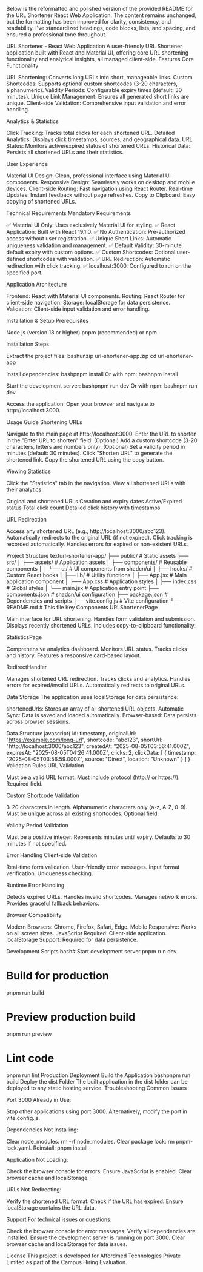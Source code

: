Below is the reformatted and polished version of the provided README for the URL Shortener React Web Application. The content remains unchanged, but the formatting has been improved for clarity, consistency, and readability. I've standardized headings, code blocks, lists, and spacing, and ensured a professional tone throughout.

URL Shortener - React Web Application
A user-friendly URL Shortener application built with React and Material UI, offering core URL shortening functionality and analytical insights, all managed client-side.
Features
Core Functionality

URL Shortening: Converts long URLs into short, manageable links.
Custom Shortcodes: Supports optional custom shortcodes (3-20 characters, alphanumeric).
Validity Periods: Configurable expiry times (default: 30 minutes).
Unique Link Management: Ensures all generated short links are unique.
Client-side Validation: Comprehensive input validation and error handling.

Analytics & Statistics

Click Tracking: Tracks total clicks for each shortened URL.
Detailed Analytics: Displays click timestamps, sources, and geographical data.
URL Status: Monitors active/expired status of shortened URLs.
Historical Data: Persists all shortened URLs and their statistics.

User Experience

Material UI Design: Clean, professional interface using Material UI components.
Responsive Design: Seamlessly works on desktop and mobile devices.
Client-side Routing: Fast navigation using React Router.
Real-time Updates: Instant feedback without page refreshes.
Copy to Clipboard: Easy copying of shortened URLs.

Technical Requirements
Mandatory Requirements

✅ Material UI Only: Uses exclusively Material UI for styling.
✅ React Application: Built with React 19.1.0.
✅ No Authentication: Pre-authorized access without user registration.
✅ Unique Short Links: Automatic uniqueness validation and management.
✅ Default Validity: 30-minute default expiry with custom options.
✅ Custom Shortcodes: Optional user-defined shortcodes with validation.
✅ URL Redirection: Automatic redirection with click tracking.
✅ localhost:3000: Configured to run on the specified port.

Application Architecture

Frontend: React with Material UI components.
Routing: React Router for client-side navigation.
Storage: localStorage for data persistence.
Validation: Client-side input validation and error handling.

Installation & Setup
Prerequisites

Node.js (version 18 or higher)
pnpm (recommended) or npm

Installation Steps

Extract the project files:
bashunzip url-shortener-app.zip
cd url-shortener-app

Install dependencies:
bashpnpm install
Or with npm:
bashnpm install

Start the development server:
bashpnpm run dev
Or with npm:
bashnpm run dev

Access the application:
Open your browser and navigate to http://localhost:3000.

Usage Guide
Shortening URLs

Navigate to the main page at http://localhost:3000.
Enter the URL to shorten in the "Enter URL to shorten" field.
(Optional) Add a custom shortcode (3-20 characters, letters and numbers only).
(Optional) Set a validity period in minutes (default: 30 minutes).
Click "Shorten URL" to generate the shortened link.
Copy the shortened URL using the copy button.

Viewing Statistics

Click the "Statistics" tab in the navigation.
View all shortened URLs with their analytics:

Original and shortened URLs
Creation and expiry dates
Active/Expired status
Total click count
Detailed click history with timestamps



URL Redirection

Access any shortened URL (e.g., http://localhost:3000/abc123).
Automatically redirects to the original URL (if not expired).
Click tracking is recorded automatically.
Handles errors for expired or non-existent URLs.

Project Structure
texturl-shortener-app/
├── public/                 # Static assets
├── src/
│   ├── assets/            # Application assets
│   ├── components/        # Reusable components
│   │   └── ui/           # UI components from shadcn/ui
│   ├── hooks/            # Custom React hooks
│   ├── lib/              # Utility functions
│   ├── App.jsx           # Main application component
│   ├── App.css           # Application styles
│   ├── index.css         # Global styles
│   └── main.jsx          # Application entry point
├── components.json        # shadcn/ui configuration
├── package.json          # Dependencies and scripts
├── vite.config.js        # Vite configuration
└── README.md             # This file
Key Components
URLShortenerPage

Main interface for URL shortening.
Handles form validation and submission.
Displays recently shortened URLs.
Includes copy-to-clipboard functionality.

StatisticsPage

Comprehensive analytics dashboard.
Monitors URL status.
Tracks clicks and history.
Features a responsive card-based layout.

RedirectHandler

Manages shortened URL redirection.
Tracks clicks and analytics.
Handles errors for expired/invalid URLs.
Automatically redirects to original URLs.

Data Storage
The application uses localStorage for data persistence:

shortenedUrls: Stores an array of all shortened URL objects.
Automatic Sync: Data is saved and loaded automatically.
Browser-based: Data persists across browser sessions.

Data Structure
javascript{
  id: timestamp,
  originalUrl: "https://example.com/long-url",
  shortcode: "abc123",
  shortUrl: "http://localhost:3000/abc123",
  createdAt: "2025-08-05T03:56:41.000Z",
  expiresAt: "2025-08-05T04:26:41.000Z",
  clicks: 2,
  clickData: [
    {
      timestamp: "2025-08-05T03:56:59.000Z",
      source: "Direct",
      location: "Unknown"
    }
  ]
}
Validation Rules
URL Validation

Must be a valid URL format.
Must include protocol (http:// or https://).
Required field.

Custom Shortcode Validation

3-20 characters in length.
Alphanumeric characters only (a-z, A-Z, 0-9).
Must be unique across all existing shortcodes.
Optional field.

Validity Period Validation

Must be a positive integer.
Represents minutes until expiry.
Defaults to 30 minutes if not specified.

Error Handling
Client-side Validation

Real-time form validation.
User-friendly error messages.
Input format verification.
Uniqueness checking.

Runtime Error Handling

Detects expired URLs.
Handles invalid shortcodes.
Manages network errors.
Provides graceful fallback behaviors.

Browser Compatibility

Modern Browsers: Chrome, Firefox, Safari, Edge.
Mobile Responsive: Works on all screen sizes.
JavaScript Required: Client-side application.
localStorage Support: Required for data persistence.

Development Scripts
bash# Start development server
pnpm run dev

# Build for production
pnpm run build

# Preview production build
pnpm run preview

# Lint code
pnpm run lint
Production Deployment
Build the Application
bashpnpm run build
Deploy the dist Folder
The built application in the dist folder can be deployed to any static hosting service.
Troubleshooting
Common Issues

Port 3000 Already in Use:

Stop other applications using port 3000.
Alternatively, modify the port in vite.config.js.


Dependencies Not Installing:

Clear node_modules: rm -rf node_modules.
Clear package lock: rm pnpm-lock.yaml.
Reinstall: pnpm install.


Application Not Loading:

Check the browser console for errors.
Ensure JavaScript is enabled.
Clear browser cache and localStorage.


URLs Not Redirecting:

Verify the shortened URL format.
Check if the URL has expired.
Ensure localStorage contains the URL data.



Support
For technical issues or questions:

Check the browser console for error messages.
Verify all dependencies are installed.
Ensure the development server is running on port 3000.
Clear browser cache and localStorage for data issues.

License
This project is developed for Affordmed Technologies Private Limited as part of the Campus Hiring Evaluation.

